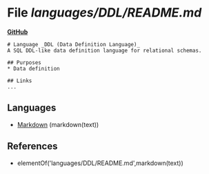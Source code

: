 # File _languages/DDL/README.md_
**[GitHub](https://github.com/softlang/yas/blob/master/languages/DDL/README.md)**
```
# Language _DDL (Data Definition Language)_
A SQL DDL-like data definition language for relational schemas.

## Purposes
* Data definition

## Links
...
```

## Languages
* [Markdown](../languages/Markdown.md) (markdown(text))

## References
* elementOf('languages/DDL/README.md',markdown(text))
